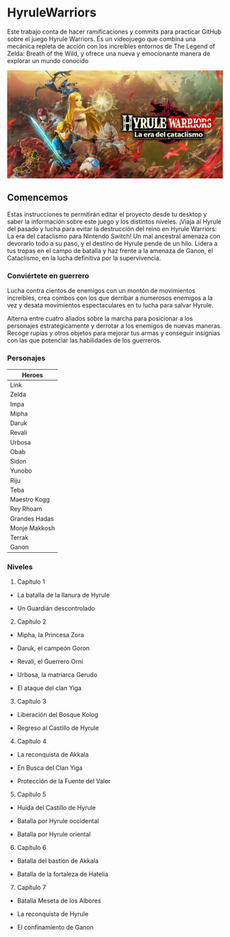 # HyruleWarriors
Este trabajo conta de hacer ramificaciones y commits para practicar GitHub sobre el juego Hyrule Warriors.
És un videojuego que combina una mecánica repleta de acción con los increíbles entornos de The Legend of Zelda: Breath of the Wild, y ofrece una nueva y emocionante manera de explorar un mundo conocido

![GitHub Logo](/HyruleWarriors.jpg)

## Comencemos
Estas instrucciones te permitirán editar el proyecto desde tu desktop y saber la información sobre este juego y los distintos niveles.
¡Viaja al Hyrule del pasado y lucha para evitar la destrucción del reino en Hyrule Warriors: La era del cataclismo para Nintendo Switch!
Un mal ancestral amenaza con devorarlo todo a su paso, y el destino de Hyrule pende de un hilo. Lidera a tus tropas en el campo de batalla y haz frente a la amenaza de Ganon, el Cataclismo, en la lucha definitiva por la supervivencia.

### Conviértete en guerrero
Lucha contra cientos de enemigos con un montón de movimientos increíbles, crea combos con los que derribar a numerosos enemigos a la vez y desata movimientos espectaculares en tu lucha para salvar Hyrule.

Alterna entre cuatro aliados sobre la marcha para posicionar a los personajes estratégicamente y derrotar a los enemigos de nuevas maneras. Recoge rupias y otros objetos para mejorar tus armas y conseguir insignias con las que potenciar las habilidades de los guerreros.

### Personajes
| Heroes |
| ------------- |
|Link|
|Zelda|
|Impa|
|Mipha|
|Daruk|
|Revali|
|Urbosa|
|Obab|
|Sidon|
|Yunobo|
|Riju|
|Teba|
|Maestro Kogg|
|Rey Rhoam|
|Grandes Hadas|
|Monje Makkosh||
|Terrak|
|Ganon|

### Niveles
1. Capítulo 1

* La batalla de la llanura de Hyrule

* Un Guardián descontrolado

2. Capítulo 2

* Mipha, la Princesa Zora

* Daruk, el campeón Goron

* Revali, el Guerrero Orni

* Urbosa, la matriarca Gerudo

* El ataque del clan Yiga

3. Capítulo 3

* Liberación del Bosque Kolog

* Regreso al Castillo de Hyrule

4. Capítulo 4

* La reconquista de Akkala

* En Busca del Clan Yiga

* Protección de la Fuente del Valor

5. Capítulo 5

* Huida del Castillo de Hyrule

* Batalla por Hyrule occidental

* Batalla por Hyrule oriental

6. Capítulo 6

* Batalla del bastión de Akkala

* Batalla de la fortaleza de Hatelia

7. Capítulo 7

* Batalla Meseta de los Albores

* La reconquista de Hyrule

* El confinamiento de Ganon
